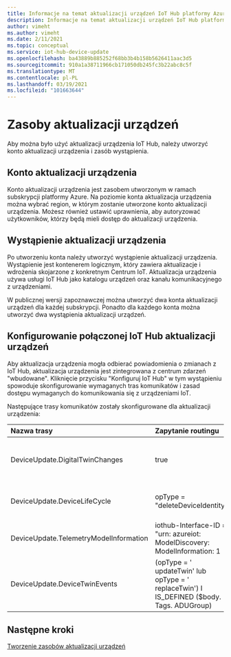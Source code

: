 ```yaml
---
title: Informacje na temat aktualizacji urządzeń IoT Hub platformy Azure | Microsoft Docs
description: Informacje na temat aktualizacji urządzeń IoT Hub platformy Azure
author: vimeht
ms.author: vimeht
ms.date: 2/11/2021
ms.topic: conceptual
ms.service: iot-hub-device-update
ms.openlocfilehash: ba43889b885252f68bb3b4b158b5626411aac3d5
ms.sourcegitcommit: 910a1a38711966cb171050db245fc3b22abc8c5f
ms.translationtype: MT
ms.contentlocale: pl-PL
ms.lasthandoff: 03/19/2021
ms.locfileid: "101663644"
---
```

# <a name="device-update-resources"></a>Zasoby aktualizacji urządzeń

Aby można było użyć aktualizacji urządzenia IoT Hub, należy utworzyć konto aktualizacji urządzenia i zasób wystąpienia. 

## <a name="device-update-account"></a>Konto aktualizacji urządzenia

Konto aktualizacji urządzenia jest zasobem utworzonym w ramach subskrypcji platformy Azure. Na poziomie konta aktualizacja urządzenia można wybrać region, w którym zostanie utworzone konto aktualizacji urządzenia. Możesz również ustawić uprawnienia, aby autoryzować użytkowników, którzy będą mieli dostęp do aktualizacji urządzenia.


## <a name="device-update-instance"></a>Wystąpienie aktualizacji urządzenia
Po utworzeniu konta należy utworzyć wystąpienie aktualizacji urządzenia. Wystąpienie jest kontenerem logicznym, który zawiera aktualizacje i wdrożenia skojarzone z konkretnym Centrum IoT. Aktualizacja urządzenia używa usługi IoT Hub jako katalogu urządzeń oraz kanału komunikacyjnego z urządzeniami. 

W publicznej wersji zapoznawczej można utworzyć dwa konta aktualizacji urządzeń dla każdej subskrypcji. Ponadto dla każdego konta można utworzyć dwa wystąpienia aktualizacji urządzeń.

## <a name="configuring-device-update-linked-iot-hub"></a>Konfigurowanie połączonej IoT Hub aktualizacji urządzeń 

Aby aktualizacja urządzenia mogła odbierać powiadomienia o zmianach z IoT Hub, aktualizacja urządzenia jest zintegrowana z centrum zdarzeń "wbudowane". Kliknięcie przycisku "Konfiguruj IoT Hub" w tym wystąpieniu spowoduje skonfigurowanie wymaganych tras komunikatów i zasad dostępu wymaganych do komunikowania się z urządzeniami IoT. 

Następujące trasy komunikatów zostały skonfigurowane dla aktualizacji urządzenia:

|   Nazwa trasy    | Zapytanie routingu  | Opis  |
| :--------- | :---- |:---- |
|  DeviceUpdate.DigitalTwinChanges | true |Nasłuchuje zdarzeń cyfrowych bliźniaczych zmian  |
|  DeviceUpdate.DeviceLifeCycle | opType = "deleteDeviceIdentity"  | Nasłuchuje urządzeń, które zostały usunięte |
|  DeviceUpdate.TelemetryModelInformation | iothub-Interface-ID = "urn: azureiot: ModelDiscovery: ModelInformation: 1 | Nasłuchiwanie nowych typów urządzeń |
|  DeviceUpdate.DeviceTwinEvents| (opType = ' updateTwin' lub opType = ' replaceTwin') I IS_DEFINED ($body. Tags. ADUGroup) | Nasłuchuje nowych grup aktualizacji urządzeń |

## <a name="next-steps"></a>Następne kroki

[Tworzenie zasobów aktualizacji urządzeń](./create-device-update-account.md)
